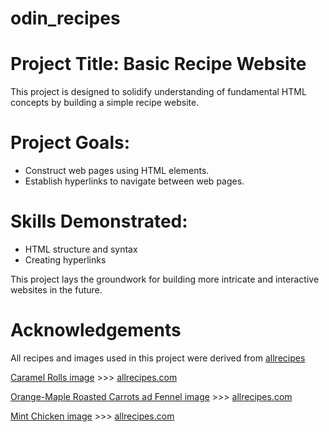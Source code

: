 # odin_recipes
# Project Title: Basic Recipe Website

This project is designed to solidify understanding of fundamental HTML concepts by building a simple recipe website.

# Project Goals:
 * Construct web pages using HTML elements.
 * Establish hyperlinks to navigate between web pages.

# Skills Demonstrated:
 * HTML structure and syntax
 * Creating hyperlinks
 
This project lays the groundwork for building more intricate and interactive websites in the future.

# Acknowledgements
All recipes and images used in this project were derived from [allrecipes](https://www.allrecipes.com/)

[Caramel Rolls image](./images/caramel_rolls.jpg) >>> [allrecipes.com](https://www.allrecipes.com/recipe/260902/caramel-rolls/)

[Orange-Maple Roasted Carrots ad Fennel image](./images/carrots_fennel.jpg) >>> [allrecipes.com](https://www.allrecipes.com/recipe/273671/orange-maple-roasted-carrots-and-fennel/)

[Mint Chicken image](./images/mint_chicken.jpg) >>> [allrecipes.com](https://www.allrecipes.com/recipe/98584/mint-chicken/)
